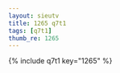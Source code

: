 ```yaml
--- 
layout: sieutv
title: 1265 q7t1
tags: [q7t1]
thumb_re: 1265
---
```

{% include q7t1 key="1265" %} 
